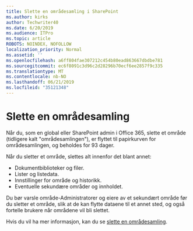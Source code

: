 ```yaml
---
title: Slette en områdesamling i SharePoint
ms.author: kirks
author: Techwriter40
ms.date: 6/20/2019
ms.audience: ITPro
ms.topic: article
ROBOTS: NOINDEX, NOFOLLOW
localization_priority: Normal
ms.assetid: ''
ms.openlocfilehash: a6ff804fae307212c454b80ead863667dbdbe781
ms.sourcegitcommit: ec6f8091c3d96c2d28296b70ecf6ee2857f9c335
ms.translationtype: MT
ms.contentlocale: nb-NO
ms.lasthandoff: 06/21/2019
ms.locfileid: "35121348"
---
```

# <a name="delete-a-site-collection"></a>Slette en områdesamling

Når du, som en global eller SharePoint admin i Office 365, slette et område (tidligere kalt "områdesamlingen"), er flyttet til papirkurven for områdesamlingen, og beholdes for 93 dager. 

Når du sletter et område, slettes alt innenfor det blant annet:

- Dokumentbiblioteker og filer.
- Lister og listedata.
- Innstillinger for område og historikk.
- Eventuelle sekundære områder og innholdet.

Du bør varsle område-Administratorer og eiere av et sekundært område før du sletter et område, slik at de kan flytte dataene til et annet sted, og også fortelle brukere når områdene vil bli slettet. 

Hvis du vil ha mer informasjon, kan du se [slette en områdesamling](https://docs.microsoft.com/en-us/sharepoint/delete-site-collection). 